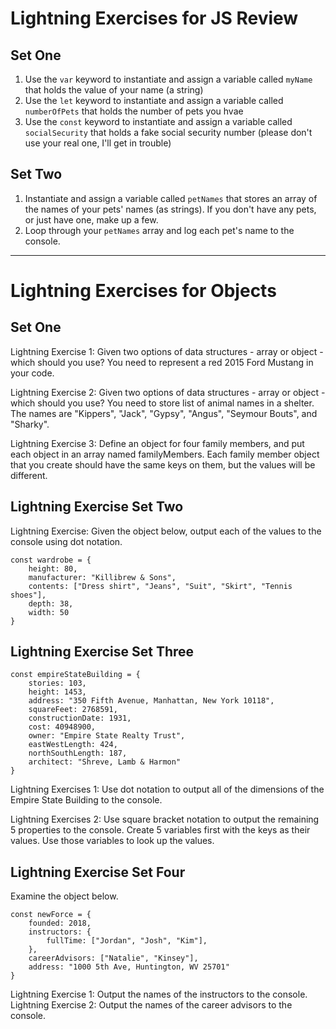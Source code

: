 # Lightning Exercises for JS Review

## Set One

1. Use the `var` keyword to instantiate and assign a variable called `myName` that holds the value of your name (a string)
2. Use the `let` keyword to instantiate and assign a variable called `numberOfPets` that holds the number of pets you hvae
3. Use the `const` keyword to instantiate and assign a variable called `socialSecurity` that holds a fake social security number (please don't use your real one, I'll get in trouble)

## Set Two

1. Instantiate and assign a variable called `petNames` that stores an array of the names of your pets' names (as strings). If you don't have any pets, or just have one, make up a few.
2. Loop through your `petNames` array and log each pet's name to the console.

---

# Lightning Exercises for Objects

## Set One

Lightning Exercise 1: Given two options of data structures - array or object - which should you use? You need to represent a red 2015 Ford Mustang in your code.

Lightning Exercise 2: Given two options of data structures - array or object - which should you use? You need to store list of animal names in a shelter. The names are "Kippers", "Jack", "Gypsy", "Angus", "Seymour Bouts", and "Sharky".

Lightning Exercise 3: Define an object for four family members, and put each object in an array named familyMembers. Each family member object that you create should have the same keys on them, but the values will be different.

## Lightning Exercise Set Two

Lightning Exercise: Given the object below, output each of the values to the console using dot notation.

```
const wardrobe = {
    height: 80,
    manufacturer: "Killibrew & Sons",
    contents: ["Dress shirt", "Jeans", "Suit", "Skirt", "Tennis shoes"],
    depth: 38,
    width: 50
}
```

## Lightning Exercise Set Three

```
const empireStateBuilding = {
    stories: 103,
    height: 1453,
    address: "350 Fifth Avenue, Manhattan, New York 10118",
    squareFeet: 2768591,
    constructionDate: 1931,
    cost: 40948900,
    owner: "Empire State Realty Trust",
    eastWestLength: 424,
    northSouthLength: 187,
    architect: "Shreve, Lamb & Harmon"
}
```

Lightning Exercises 1: Use dot notation to output all of the dimensions of the Empire State Building to the console.

Lightning Exercises 2: Use square bracket notation to output the remaining 5 properties to the console. Create 5 variables first with the keys as their values. Use those variables to look up the values.

## Lightning Exercise Set Four

Examine the object below.

```
const newForce = {
    founded: 2018,
    instructors: {
        fullTime: ["Jordan", "Josh", "Kim"],
    },
    careerAdvisors: ["Natalie", "Kinsey"],
    address: "1000 5th Ave, Huntington, WV 25701"
}
```

Lightning Exercise 1: Output the names of the instructors to the console.
Lightning Exercise 2: Output the names of the career advisors to the console.

